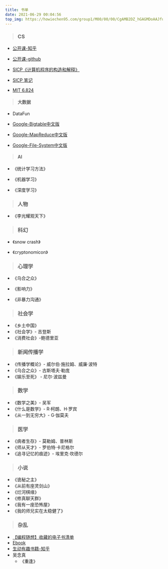 ```yaml
---
title: 书单
date: 2021-06-29 00:04:56    
top_img: https://howiechen95.com/group1/M00/00/00/CgAMB2DZ_hGAGMDoAAJfuBSscsY012.jpg    
---
```


> ### CS 

- [公开课-知乎](https://www.zhihu.com/question/57532048)
- [公开课-github](https://github.com/apachecn/awesome-cs-courses-zh)

- [SICP《计算机程序的构造和解释》](https://github.com/DeathKing/Learning-SICP)     
- [SICP 笔记](../2021/06/28/sicp/)
- [MIT 6.824](https://pdos.csail.mit.edu/6.824/)

> #### 大数据

- DataFun

- [Google-Bigtable中文版](https://github.com/howiechen95/files/tree/master/bigdata/Google-Bigtable中文版.pdf)    
- [Google-MapReduce中文版](https://github.com/howiechen95/files/tree/master/bigdata/Google-MapReduce中文版_1.0.pdf)    
- [Google-File-System中文版](https://github.com/howiechen95/files/tree/master/bigdata/Google-File-System中文版_1.0.pdf)    

> #### AI

- 《统计学习方法》    

- 《机器学习》    

- 《深度学习》


> ### 人物

- 《李光耀观天下》

> ### 科幻

- 《snow crash》    

- 《cryptonomicon》 

> ### 心理学

- 《乌合之众》

- 《影响力》

- 《非暴力沟通》

> ### 社会学

- 《乡土中国》
- 《社会学》- 吉登斯
- 《消费社会》-鲍德里亚

> ### 新闻传播学
- 《传播学概论》- 威尔伯·施拉姆、威廉·波特
- 《乌合之众》- 古斯塔夫·勒庞
- 《娱乐至死》 - 尼尔·波兹曼

> ### 数学
- 《数学之美》- 吴军
- 《什么是数学》- R·柯朗、H·罗宾
- 《从一到无穷大》- G·伽莫夫

> ### 医学
- 《病者生存》- 莫勒姆、普林斯
- 《师从天才》- 罗伯特·卡尼格尔
- 《追寻记忆的痕迹》- 埃里克·坎德尔

> ### 小说

- 《诡秘之主》
- 《从前有座灵剑山》
- 《烂河棋缘》
- 《修真聊天群》
- 《我有一座恐怖屋》
- 《我的师兄实在太稳健了》

> ### 杂乱

- [【编程随想】收藏的电子书清单](https://github.com/programthink/books)
- [Ebook](https://github.com/jingyuexing/Ebook)
- [生动有趣书籍-知乎](https://www.zhihu.com/question/20257232)
- 吴念真
  - 《重逢》
    
